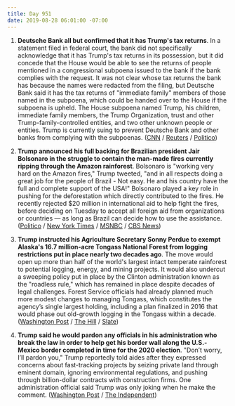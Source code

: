 ```yaml
---
title: Day 951
date: 2019-08-28 06:01:00 -07:00
---
```


1. **Deutsche Bank all but confirmed that it has Trump's tax returns**. In a statement filed in federal court, the bank did not specifically acknowledge that it has Trump's tax returns in its possession, but it did concede that the House would be able to see the returns of people mentioned in a congressional subpoena issued to the bank if the bank complies with the request. It was not clear whose tax returns the bank has because the names were redacted from the filing, but Deutsche Bank said it has the tax returns of "immediate family" members of those named in the subpoena, which could be handed over to the House if the subpoena is upheld. The House subpoena named Trump, his children, immediate family members, the Trump Organization, trust and other Trump-family-controlled entities, and two other unknown people or entities. Trump is currently suing to prevent Deutsche Bank and other banks from complying with the subpoenas. ([CNN](https://www.cnn.com/2019/08/27/politics/trump-taxes-capital-one-deutsche-bank/index.html) / [Reuters](https://www.reuters.com/article/us-usa-trump-banks-idUSKCN1VH2BE) / [Politico](https://www.politico.com/story/2019/08/27/deutsche-bank-trump-tax-returns-1476570))

2. **Trump announced his full backing for Brazilian president Jair Bolsonaro in the struggle to contain the man-made fires currently ripping through the Amazon rainforest**. Bolsonaro is "working very hard on the Amazon fires," Trump tweeted, "and in all respects doing a great job for the people of Brazil - Not easy. He and his country have the full and complete support of the USA!" Bolsonaro played a key role in pushing for the deforestation which directly contributed to the fires. He recently rejected $20 million in international aid to help fight the fires, before deciding on Tuesday to accept all foreign aid from organizations or countries — as long as Brazil can decide how to use the assistance. ([Politico](https://www.politico.com/story/2019/08/27/president-trump-twitter-brazil-jair-bolsonaro-amazon-rainforest-wildfires-1476072) / [New York Times](https://www.nytimes.com/2019/08/27/world/americas/brazil-amazon-aid.html) / [MSNBC](https://www.msnbc.com/all-in/watch/fires-in-amazon-rainforest-are-rooted-in-deforestation-pushed-by-brazil-s-president-jair-bolsonaro-67217989604) / [CBS News](https://www.cbsnews.com/news/amazon-wildfires-brazil-spurns-20-million-aid-offer-from-g-7-nations-today-2019-08-27/))

3. **Trump instructed his Agriculture Secretary Sonny Perdue to exempt Alaska's 16.7 million-acre Tongass National Forest from logging restrictions put in place nearly two decades ago**. The move would open up more than half of the world's largest intact temperate rainforest to potential logging, energy, and mining projects. It would also undercut a sweeping policy put in place by the Clinton administration known as the "roadless rule," which has remained in place despite decades of legal challenges. Forest Service officials had already planned much more modest changes to managing Tongass, which constitutes the agency’s single largest holding, including a plan finalized in 2016 that would phase out old-growth logging in the Tongass within a decade. ([Washington Post](https://www.washingtonpost.com/climate-environment/trump-pushes-to-allow-new-logging-in-alaskas-tongass-national-forest/2019/08/27/b4ca78d6-c832-11e9-be05-f76ac4ec618c_story.html) / [The Hill](https://thehill.com/policy/energy-environment/459070-trump-moves-to-permit-new-logging-in-alaskas-tongass-national) / [Slate](https://slate.com/news-and-politics/2019/08/trump-open-alaskas-tongass-national-forest-worlds-largest-remaining-temperate-rainforest-logging-mining.html))

4. **Trump said he would pardon any officials in his administration who break the law in order to help get his border wall along the U.S.-Mexico border completed in time for the 2020 election**. "Don’t worry, I’ll pardon you," Trump reportedly told aides after they expressed concerns about fast-tracking projects by seizing private land through eminent domain, ignoring environmental regulations, and pushing through billion-dollar contracts with construction firms. One administration official said Trump was only joking when he make the comment. ([Washington Post](https://www.washingtonpost.com/immigration/take-the-land-president-trump-wants-a-border-wall-he-wants-it-black-and-he-wants-it-by-election-day/2019/08/27/37b80018-c821-11e9-a4f3-c081a126de70_story.html?noredirect=on) / [The Independent](https://www.independent.co.uk/news/world/americas/us-politics/trump-news-live-tweets-today-tax-returns-deutsche-bank-mexico-wall-storm-dorian-a9081566.html#post-1172287259))